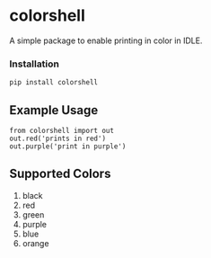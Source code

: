# colorshell

A simple package to enable printing in color in IDLE.

### Installation

```
pip install colorshell
```

## Example Usage

```
from colorshell import out
out.red('prints in red')
out.purple('print in purple')
```

## Supported Colors

1. black
2. red
3. green
4. purple
5. blue
6. orange
